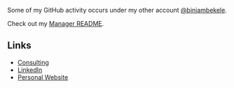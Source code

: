 Some of my GitHub activity occurs under my other account [@biniambekele](https://github.com/biniambekele).

Check out my [Manager README](https://managerreadme.com/readme/andornaut).

## Links

* [Consulting](https://brightloop.com)
* [LinkedIn](https://www.linkedin.com/in/biniambekele/)
* [Personal Website](https://biniambekele.com)

